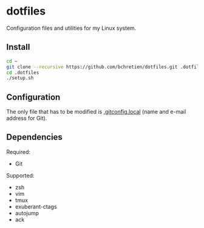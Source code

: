 dotfiles
========

Configuration files and utilities for my Linux system.

## Install

```sh
cd ~
git clone --recursive https://github.com/bchretien/dotfiles.git .dotfiles
cd .dotfiles
./setup.sh
```
## Configuration

The only file that has to be modified is [.gitconfig.local][1] (name and e-mail address for Git).

## Dependencies

Required:
* Git

Supported:
* zsh
* vim
* tmux
* exuberant-ctags
* autojump
* ack

[1]: .gitconfig.local
